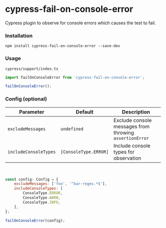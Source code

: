 # cypress-fail-on-console-error

Cypress plugin to observe for console errors which causes the test to fail.

### Installation

```
npm install cypress-fail-on-console-error --save-dev
```

### Usage

`cypress/support/index.ts`

```js
import failOnConsoleError from 'cypress-fail-on-console-error';

failOnConsoleError();
```

### Config (optional)

| Parameter             | Default               | Description                                             |
| --------------------- | --------------------- | ------------------------------------------------------- |
| `excludeMessages`     | `undefined`           | Exclude console messages from throwing `assertionError` |
| `includeConsoleTypes` | `[ConsoleType.ERROR]` | Include console types for observation                   |

<br/>

<!-- prettier-ignore -->
```js
const config: Config = {
    excludeMessages: ['foo', '^bar-regex.*$'],
    includeConsoleTypes: [
        ConsoleType.ERROR,
        ConsoleType.WARN,
        ConsoleType.INFO,
    ],
};

failOnConsoleError(config);
```
